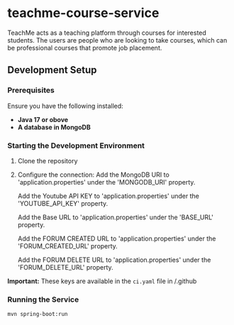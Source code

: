 # teachme-course-service

TeachMe acts as a teaching platform through courses for interested students. The users are people who are looking to take courses, which can be professional courses that promote job placement.

## Development Setup

### Prerequisites

Ensure you have the following installed:

- **Java 17 or obove**
- **A database in MongoDB**

### Starting the Development Environment

1. Clone the repository
2. Configure the connection:
    Add the MongoDB URI to 'application.properties' under the 'MONGODB_URI' property.
   
    Add the Youtube API KEY to 'application.properties' under the 'YOUTUBE_API_KEY' property.
   
    Add the Base URL to 'application.properties' under the 'BASE_URL' property.
   
    Add the FORUM CREATED URL to 'application.properties' under the 'FORUM_CREATED_URL' 
    property.
   
    Add the FORUM DELETE URL to 'application.properties' under the 'FORUM_DELETE_URL' property.
   
 **Important:** These keys are available in the `ci.yaml` file in /.github

### Running the Service
```bash
mvn spring-boot:run 
```
